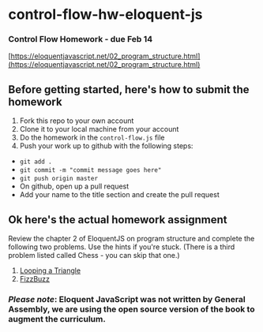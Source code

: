 # control-flow-hw-eloquent-js
### Control Flow Homework - due Feb 14

[https://eloquentjavascript.net/02_program_structure.html](https://eloquentjavascript.net/02_program_structure.html)

## Before getting started, here's how to submit the homework
1. Fork this repo to your own account
2. Clone it to your local machine from your account
3. Do the homework in the `control-flow.js` file
4. Push your work up to github with the following steps:
  - `git add .`
  - `git commit -m "commit message goes here"`
  - `git push origin master`
  - On github, open up a pull request
  - Add your name to the title section and create the pull request

## Ok here's the actual homework assignment
Review the chapter 2 of EloquentJS on program structure and complete the following two problems. Use the hints if you're stuck.  (There is a third problem listed called Chess - you can skip that one.)
1. [Looping a Triangle](https://eloquentjavascript.net/02_program_structure.html#h_umoXp9u0e7)
2. [FizzBuzz](https://eloquentjavascript.net/02_program_structure.html#h_rebKE3gdjV)


### *Please note*: Eloquent JavaScript was not written by General Assembly, we are using the open source version of the book to augment the curriculum.
